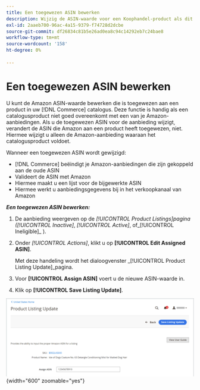 ```yaml
---
title: Een toegewezen ASIN bewerken
description: Wijzig de ASIN-waarde voor een Koophandel-product als dit niet goed overeenkomt met een van je Amazon-aanbiedingen.
exl-id: 2aaeb700-96ac-4a15-9379-f74728d2dcbe
source-git-commit: df26834c81b5e26ad0ea8c94c14292eb7c24bae8
workflow-type: tm+mt
source-wordcount: '158'
ht-degree: 0%

---
```


# Een toegewezen ASIN bewerken

U kunt de Amazon ASIN-waarde bewerken die is toegewezen aan een product in uw [!DNL Commerce] catalogus. Deze functie is handig als een catalogusproduct niet goed overeenkomt met een van je Amazon-aanbiedingen. Als u de toegewezen ASIN voor de aanbieding wijzigt, verandert de ASIN die Amazon aan een product heeft toegewezen, niet. Hiermee wijzigt u alleen de Amazon-aanbieding waaraan het catalogusproduct voldoet.

Wanneer een toegewezen ASIN wordt gewijzigd:

- [!DNL Commerce] beëindigt je Amazon-aanbiedingen die zijn gekoppeld aan de oude ASIN
- Valideert de ASIN met Amazon
- Hiermee maakt u een lijst voor de bijgewerkte ASIN
- Hiermee werkt u aanbiedingsgegevens bij in het verkoopkanaal van Amazon

**_Een toegewezen ASIN bewerken:_**

1. De aanbieding weergeven op de _[!UICONTROL Product Listings]_pagina (_[!UICONTROL Inactive]_, _[!UICONTROL Active]_, of_[!UICONTROL Ineligible]_ ).

1. Onder _[!UICONTROL Actions]_, klikt u op **[!UICONTROL Edit Assigned ASIN]**.

   Met deze handeling wordt het dialoogvenster _[!UICONTROL Product Listing Update]_pagina.

1. Voor **[!UICONTROL Assign ASIN]** voert u de nieuwe ASIN-waarde in.

1. Klik op **[!UICONTROL Save Listing Update]**.

![Een toegewezen ASIN bewerken](assets/amazon-assigned-asin-edit.png){width="600" zoomable="yes"}
